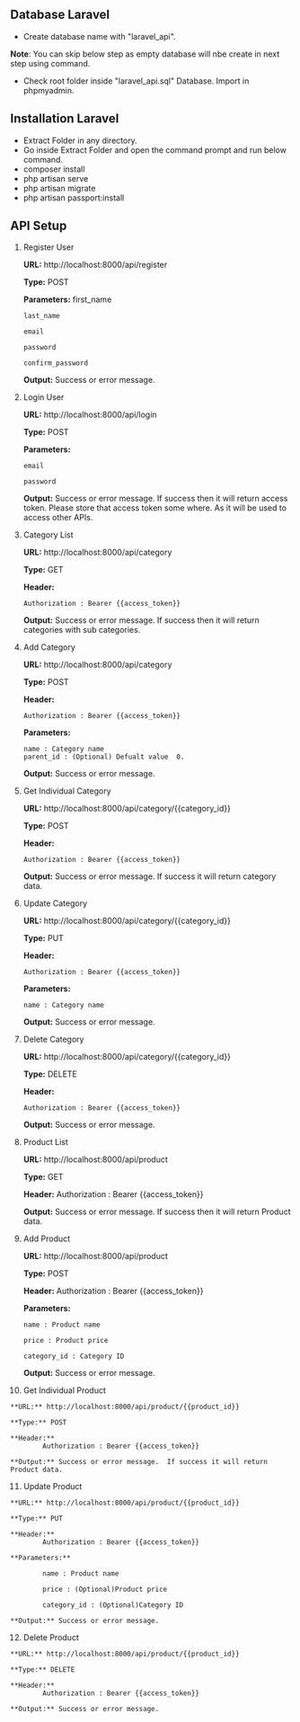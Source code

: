 
## Database Laravel
- Create database name with "laravel_api".

 **Note**: You can skip below step as empty database will nbe create in next step using command. 
 -  Check root folder inside "laravel_api.sql" Database. Import in phpmyadmin.

## Installation Laravel


- Extract Folder in any directory.
- Go inside Extract Folder and open the command prompt and run below command.
- composer install 
- php artisan serve
- php artisan migrate
- php artisan passport:install

## API Setup

1.  Register User

	**URL:** http://localhost:8000/api/register
	
	**Type:** POST
	
	**Parameters:** 
		first_name
		
		last_name
		
		email
		
		password
		
		confirm_password
		
	**Output:** Success or error message.

2.  Login User

	**URL:** http://localhost:8000/api/login

	**Type:** POST

	**Parameters:** 
		
		email
		
		password

	**Output:** Success or error message. If success then it will return access token. Please store that access token some where. As it will be used to access other APIs.

3.  Category List

	**URL:** http://localhost:8000/api/category

	**Type:** GET

	**Header:** 
		
		Authorization : Bearer {{access_token}}

	**Output:** Success or error message. If success then it will return categories with sub categories.

4.  Add Category
	
	**URL:** http://localhost:8000/api/category
	
	**Type:** POST
	
	**Header:**
	
		Authorization : Bearer {{access_token}}
	
	**Parameters:**
	
		name : Category name
		parent_id : (Optional) Defualt value  0.
	
	**Output:** Success or error message. 

5.  Get Individual Category

	**URL:** http://localhost:8000/api/category/{{category_id}}
	
	**Type:** POST
	
	**Header:**
	
		Authorization : Bearer {{access_token}}
	
	**Output:** Success or error message.  If success it will return category data.

6.  Update Category

	**URL:** http://localhost:8000/api/category/{{category_id}}
	
	**Type:** PUT
	
	**Header:** 
	
		Authorization : Bearer {{access_token}}
	
	**Parameters:** 
	
		name : Category name
	
	**Output:** Success or error message.  

7.  Delete Category

	**URL:** http://localhost:8000/api/category/{{category_id}}

	**Type:** DELETE
	
	**Header:** 
		
		Authorization : Bearer {{access_token}}

	**Output:** Success or error message.  

8.  Product List

	**URL:** http://localhost:8000/api/product
	
	**Type:** GET
	
	**Header:** 
		Authorization : Bearer {{access_token}}
	
	**Output:** Success or error message. If success then it will return Product data.

9.  Add Product
	
	**URL:** http://localhost:8000/api/product
	
	**Type:** POST
	
	**Header:** 
			Authorization : Bearer {{access_token}}
	
	**Parameters:**
	
		name : Product name
	
		price : Product price
		
		category_id : Category ID
		
	**Output:** Success or error message. 

10.  Get Individual Product
	
	**URL:** http://localhost:8000/api/product/{{product_id}}
	
	**Type:** POST
	
	**Header:** 
			Authorization : Bearer {{access_token}}
	
	**Output:** Success or error message.  If success it will return Product data.

11.  Update Product
	
	**URL:** http://localhost:8000/api/product/{{product_id}}
	
	**Type:** PUT
	
	**Header:** 
			Authorization : Bearer {{access_token}}
	
	**Parameters:** 
	
			name : Product name
	
			price : (Optional)Product price
			
			category_id : (Optional)Category ID
	
	**Output:** Success or error message.  

12.  Delete Product
	
	**URL:** http://localhost:8000/api/product/{{product_id}}
	
	**Type:** DELETE
	
	**Header:** 
			Authorization : Bearer {{access_token}}
	
	**Output:** Success or error message.  
